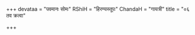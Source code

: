 +++
devataa = "पवमानः सोमः"
RShiH = "हिरण्यस्तूपः"
ChandaH = "गायत्री"
title = "०६ तव क्रत्वा"

+++
